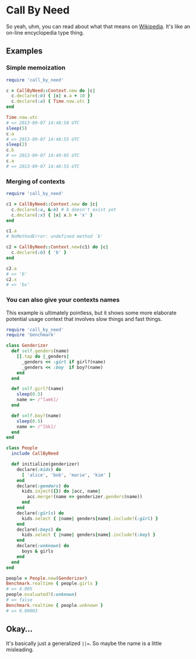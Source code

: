 # Call By Need

So yeah, uhm, you can read about what that means on [Wikipedia](http://en.wikipedia.org/wiki/Evaluation_strategy#Call_by_need). It's like an on-line encyclopedia type thing.

## Examples

### Simple memoization

```ruby
require 'call_by_need'

c = CallByNeed::Context.new do |c|
  c.declare(:b) { |x| x.a + 10 }
  c.declare(:a) { Time.now.utc }
end

Time.now.utc
# => 2013-09-07 14:48:50 UTC
sleep(5)
c.a
# => 2013-09-07 14:48:55 UTC
sleep(2)
c.b
# => 2013-09-07 14:49:05 UTC
c.a
# => 2013-09-07 14:48:55 UTC
```

### Merging of contexts

```ruby
require 'call_by_need'

c1 = CallByNeed::Context.new do |c|
  c.declare(:a, &:b) # b doesn't exist yet
  c.declare(:x) { |x| x.b + 'x' }
end

c1.a
# NoMethodError: undefined method `b'

c2 = CallByNeed::Context.new(c1) do |c|
  c.declare(:b) { 'b' }
end

c2.a
# => 'b'
c2.x
# => 'bx'
```

### You can also give your contexts names

This example is ultimately pointless, but it shows some more elaborate potential usage context that involves slow things and fast things.

```ruby
require 'call_by_need'
require 'benchmark'

class Genderizer
  def self.genders(name)
    [].tap do |_genders|
      _genders << :girl if girl?(name)
      _genders << :boy  if boy?(name)
    end
  end

  def self.girl?(name)
    sleep(0.5)
    name =~ /^[amk]/
  end

  def self.boy?(name)
    sleep(0.5)
    name =~ /^[bk]/
  end
end

class People
  include CallByNeed

  def initialize(genderizer)
    declare(:kids) do
      [ 'alice', 'bob', 'marie', 'kim' ]
    end
    declare(:genders) do
      kids.inject({}) do |acc, name|
        acc.merge!(name => genderizer.genders(name))
      end
    end
    declare(:girls) do
      kids.select { |name| genders[name].include?(:girl) }
    end
    declare(:boys) do
      kids.select { |name| genders[name].include?(:boy) }
    end
    declare(:unknown) do
      boys & girls
    end
  end
end

people = People.new(Genderizer)
Benchmark.realtime { people.girls }
# => 4.005
people.evaluated?(:unknown)
# => false
Benchmark.realtime { people.unknown }
# => 0.00003
```

## Okay…

It's basically just a generalized `||=`. So maybe the name is a little misleading.
